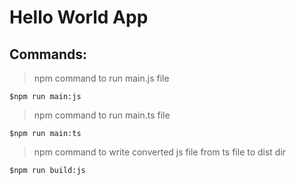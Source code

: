 # Hello World App

## Commands:
> npm command to run main.js file
```
$npm run main:js
```

> npm command to run main.ts file
```
$npm run main:ts
```

> npm command to write converted js file from ts file to dist dir
```
$npm run build:js
```

